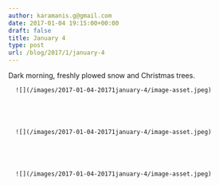 ```yaml
---
author: karamanis.g@gmail.com
date: 2017-01-04 19:15:00+00:00
draft: false
title: January 4
type: post
url: /blog/2017/1/january-4
---
```


Dark morning, freshly plowed snow and Christmas trees.


  
      ![](/images/2017-01-04-20171january-4/image-asset.jpeg)

  


  
      ![](/images/2017-01-04-20171january-4/image-asset.jpeg)

  


  
      ![](/images/2017-01-04-20171january-4/image-asset.jpeg)

